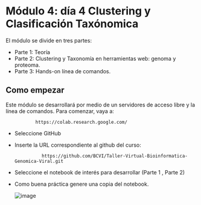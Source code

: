 # Módulo 4: día 4 Clustering y Clasificación Taxónomica

El módulo se divide en tres partes: 

 - Parte 1: Teoría
 - Parte 2: Clustering y Taxonomía en herramientas web: genoma y proteoma.
 - Parte 3: Hands-on línea de comandos.
   
## Como empezar  

Este módulo se desarrollará por medio de un servidores de acceso libre y la línea de comandos. Para comenzar, vaya a: 

               https://colab.research.google.com/
- Seleccione GitHub
  
- Inserte la URL correspondiente al github del curso:

                https://github.com/BCVI/Taller-Virtual-Bioinformatica-Genomica-Viral.git
  
- Seleccione el notebook de interés para desarrollar (Parte 1 , Parte 2)
  
- Como buena práctica genere una copia del notebook.
  

  ![image](https://github.com/BCVI/Taller-Virtual-Bioinformatica-Genomica-Viral/assets/39972569/8b05899e-df73-4e69-b272-7428bbd6fdbc)

